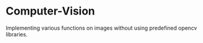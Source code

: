# Computer-Vision

 Implementing various functions on images without using predefined opencv libraries.
